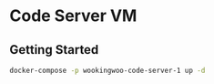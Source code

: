 # Code Server VM

## Getting Started

``` bash
docker-compose -p wookingwoo-code-server-1 up -d
```
